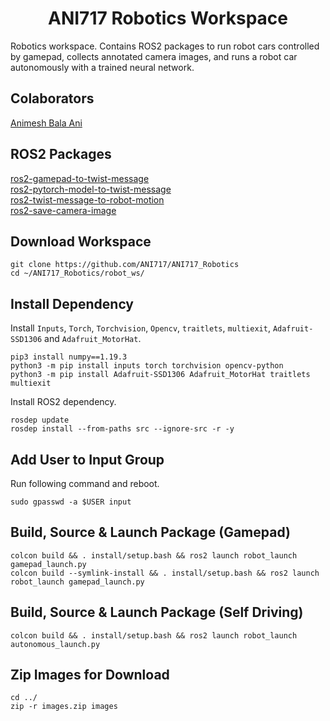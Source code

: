 
<p align="center">
  <h1 align="center">ANI717 Robotics Workspace</h1>
</p>

Robotics workspace. Contains ROS2 packages to run robot cars controlled by gamepad, collects annotated camera images, and runs a robot car autonomously with a trained neural network.<br/>

## Colaborators
[Animesh Bala Ani](https://www.linkedin.com/in/ani717/)<br/>

## ROS2 Packages
[ros2-gamepad-to-twist-message](https://github.com/ANI717/ANI717_Robotics/tree/main/robot_ws/src/ros2-gamepad-to-twist-message)<br/>
[ros2-pytorch-model-to-twist-message](https://github.com/ANI717/ANI717_Robotics/tree/main/robot_ws/src/ros2-pytorch-model-to-twist-message)<br/>
[ros2-twist-message-to-robot-motion](https://github.com/ANI717/ANI717_Robotics/tree/main/robot_ws/src/ros2-twist-message-to-robot-motion)<br/>
[ros2-save-camera-image](https://github.com/ANI717/ANI717_Robotics/tree/main/robot_ws/src/ros2-save-camera-image)<br/>

## Download Workspace
```
git clone https://github.com/ANI717/ANI717_Robotics
cd ~/ANI717_Robotics/robot_ws/
```

## Install Dependency
Install `Inputs`, `Torch`, `Torchvision`, `Opencv`, `traitlets`, `multiexit`, `Adafruit-SSD1306` and `Adafruit_MotorHat`.<br/>
```
pip3 install numpy==1.19.3
python3 -m pip install inputs torch torchvision opencv-python
python3 -m pip install Adafruit-SSD1306 Adafruit_MotorHat traitlets multiexit

```
Install ROS2 dependency.<br/>
```
rosdep update
rosdep install --from-paths src --ignore-src -r -y
```

## Add User to Input Group
Run following command and reboot.<br/>
```
sudo gpasswd -a $USER input
```

## Build, Source & Launch Package (Gamepad)
```
colcon build && . install/setup.bash && ros2 launch robot_launch gamepad_launch.py
colcon build --symlink-install && . install/setup.bash && ros2 launch robot_launch gamepad_launch.py
```

## Build, Source & Launch Package (Self Driving)
```
colcon build && . install/setup.bash && ros2 launch robot_launch autonomous_launch.py
```

## Zip Images for Download
```
cd ../
zip -r images.zip images
```
